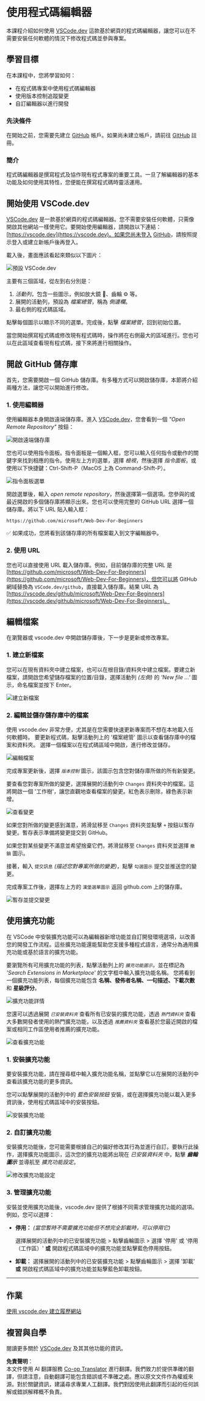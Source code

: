 <!--
CO_OP_TRANSLATOR_METADATA:
{
  "original_hash": "7aa6e4f270d38d9cb17f2b5bd86b863d",
  "translation_date": "2025-08-23T23:32:03+00:00",
  "source_file": "8-code-editor/1-using-a-code-editor/README.md",
  "language_code": "tw"
}
-->
# 使用程式碼編輯器

本課程介紹如何使用 [VSCode.dev](https://vscode.dev) 這款基於網頁的程式碼編輯器，讓您可以在不需要安裝任何軟體的情況下修改程式碼並參與專案。

## 學習目標

在本課程中，您將學習如何：

- 在程式碼專案中使用程式碼編輯器
- 使用版本控制追蹤變更
- 自訂編輯器以進行開發

### 先決條件

在開始之前，您需要先建立 [GitHub](https://github.com) 帳戶。如果尚未建立帳戶，請前往 [GitHub](https://github.com/) 註冊。

### 簡介

程式碼編輯器是撰寫程式及協作現有程式專案的重要工具。一旦了解編輯器的基本功能及如何使用其特性，您便能在撰寫程式碼時靈活運用。

## 開始使用 VSCode.dev

[VSCode.dev](https://vscode.dev) 是一款基於網頁的程式碼編輯器。您不需要安裝任何軟體，只需像開啟其他網站一樣使用它。要開始使用編輯器，請開啟以下連結：[https://vscode.dev](https://vscode.dev)。如果您尚未登入 [GitHub](https://github.com/)，請按照提示登入或建立新帳戶後再登入。

載入後，畫面應該看起來類似以下圖片：

![預設 VSCode.dev](../../../../8-code-editor/images/default-vscode-dev.png)

主要有三個區域，從左到右分別是：

1. _活動列_，包含一些圖示，例如放大鏡 🔎、齒輪 ⚙️ 等。
2. 展開的活動列，預設為 _檔案總管_，稱為 _側邊欄_。
3. 最右側的程式碼區域。

點擊每個圖示以顯示不同的選單。完成後，點擊 _檔案總管_，回到初始位置。

當您開始撰寫程式碼或修改現有程式碼時，操作將在右側最大的區域進行。您也可以在此區域查看現有程式碼，接下來將進行相關操作。

## 開啟 GitHub 儲存庫

首先，您需要開啟一個 GitHub 儲存庫。有多種方式可以開啟儲存庫，本節將介紹兩種方法，讓您可以開始進行修改。

### 1. 使用編輯器

使用編輯器本身開啟遠端儲存庫。進入 [VSCode.dev](https://vscode.dev)，您會看到一個 _"Open Remote Repository"_ 按鈕：

![開啟遠端儲存庫](../../../../8-code-editor/images/open-remote-repository.png)

您也可以使用指令面板。指令面板是一個輸入框，您可以輸入任何指令或動作的關鍵字來找到相應的指令。使用左上方的選單，選擇 _檢視_，然後選擇 _指令面板_，或使用以下快捷鍵：Ctrl-Shift-P（MacOS 上為 Command-Shift-P）。

![指令面板選單](../../../../8-code-editor/images/palette-menu.png)

開啟選單後，輸入 _open remote repository_，然後選擇第一個選項。您參與的或最近開啟的多個儲存庫將顯示出來。您也可以使用完整的 GitHub URL 選擇一個儲存庫。將以下 URL 貼入輸入框：

```
https://github.com/microsoft/Web-Dev-For-Beginners
```

✅ 如果成功，您將看到該儲存庫的所有檔案載入到文字編輯器中。

### 2. 使用 URL

您也可以直接使用 URL 載入儲存庫。例如，目前儲存庫的完整 URL 是 [https://github.com/microsoft/Web-Dev-For-Beginners](https://github.com/microsoft/Web-Dev-For-Beginners)，但您可以將 GitHub 網域替換為 `VSCode.dev/github`，直接載入儲存庫。結果 URL 為 [https://vscode.dev/github/microsoft/Web-Dev-For-Beginners](https://vscode.dev/github/microsoft/Web-Dev-For-Beginners)。

## 編輯檔案

在瀏覽器或 vscode.dev 中開啟儲存庫後，下一步是更新或修改專案。

### 1. 建立新檔案

您可以在現有資料夾中建立檔案，也可以在根目錄/資料夾中建立檔案。要建立新檔案，請開啟您希望儲存檔案的位置/目錄，選擇活動列 _(左側)_ 的 _'New file ...'_ 圖示，命名檔案並按下 Enter。

![建立新檔案](../../../../8-code-editor/images/create-new-file.png)

### 2. 編輯並儲存儲存庫中的檔案

使用 vscode.dev 非常方便，尤其是在您需要快速更新專案而不想在本地載入任何軟體時。
要更新程式碼，點擊活動列上的 '檔案總管' 圖示以查看儲存庫中的檔案和資料夾。
選擇一個檔案以在程式碼區域中開啟，進行修改並儲存。

![編輯檔案](../../../../8-code-editor/images/edit-a-file.png)

完成專案更新後，選擇 _`版本控制`_ 圖示，該圖示包含您對儲存庫所做的所有新變更。

要查看您對專案所做的變更，選擇展開的活動列中 `Changes` 資料夾中的檔案。這將開啟一個 '工作樹'，讓您直觀地查看檔案的變更。紅色表示刪除，綠色表示新增。

![查看變更](../../../../8-code-editor/images/working-tree.png)

如果您對所做的變更感到滿意，將滑鼠移至 `Changes` 資料夾並點擊 `+` 按鈕以暫存變更。暫存表示準備將變更提交到 GitHub。

如果您對某些變更不滿意並希望捨棄它們，將滑鼠移至 `Changes` 資料夾並選擇 `撤銷` 圖示。

接著，輸入 `提交訊息` _(描述您對專案所做的變更)_，點擊 `勾選圖示` 提交並推送您的變更。

完成專案工作後，選擇左上方的 `漢堡選單圖示` 返回 github.com 上的儲存庫。

![暫存並提交變更](../../../../8-code-editor/images/edit-vscode.dev.gif)

## 使用擴充功能

在 VSCode 中安裝擴充功能可以為編輯器新增功能並自訂開發環境選項，以改善您的開發工作流程。這些擴充功能還能幫助您支援多種程式語言，通常分為通用擴充功能或基於語言的擴充功能。

要瀏覽所有可用擴充功能的列表，點擊活動列上的 _`擴充功能圖示`_，並在標記為 _'Search Extensions in Marketplace'_ 的文字框中輸入擴充功能名稱。
您將看到一個擴充功能列表，每個擴充功能包含 **名稱、發佈者名稱、一句描述、下載次數** 和 **星級評分**。

![擴充功能詳情](../../../../8-code-editor/images/extension-details.png)

您還可以透過展開 _`已安裝資料夾`_ 查看所有已安裝的擴充功能，透過 _`熱門資料夾`_ 查看大多數開發者使用的熱門擴充功能，以及透過 _`推薦資料夾`_ 查看基於您最近開啟的檔案或相同工作區使用者推薦的擴充功能。

![查看擴充功能](../../../../8-code-editor/images/extensions.png)

### 1. 安裝擴充功能

要安裝擴充功能，請在搜尋框中輸入擴充功能名稱，並點擊它以在展開的活動列中查看該擴充功能的更多資訊。

您可以點擊展開的活動列中的 _藍色安裝按鈕_ 安裝，或在選擇擴充功能以載入更多資訊後，使用程式碼區域中的安裝按鈕。

![安裝擴充功能](../../../../8-code-editor/images/install-extension.gif)

### 2. 自訂擴充功能

安裝擴充功能後，您可能需要根據自己的偏好修改其行為並進行自訂。要執行此操作，選擇擴充功能圖示，這次您的擴充功能將出現在 _已安裝資料夾_ 中，點擊 _**齒輪圖示**_ 並導航至 _擴充功能設定_。

![修改擴充功能設定](../../../../8-code-editor/images/extension-settings.png)

### 3. 管理擴充功能

安裝並使用擴充功能後，vscode.dev 提供了根據不同需求管理擴充功能的選項。例如，您可以選擇：

- **停用：** _(當您暫時不需要擴充功能但不想完全卸載時，可以停用它)_

    選擇展開的活動列中的已安裝擴充功能 > 點擊齒輪圖示 > 選擇 '停用' 或 '停用（工作區）' **或** 開啟程式碼區域中的擴充功能並點擊藍色停用按鈕。

- **卸載：** 選擇展開的活動列中的已安裝擴充功能 > 點擊齒輪圖示 > 選擇 '卸載' **或** 開啟程式碼區域中的擴充功能並點擊藍色卸載按鈕。

---

## 作業

[使用 vscode.dev 建立履歷網站](https://github.com/microsoft/Web-Dev-For-Beginners/blob/main/8-code-editor/1-using-a-code-editor/assignment.md)

## 複習與自學

閱讀更多關於 [VSCode.dev](https://code.visualstudio.com/docs/editor/vscode-web?WT.mc_id=academic-0000-alfredodeza) 及其其他功能的資訊。

**免責聲明**：  
本文件使用 AI 翻譯服務 [Co-op Translator](https://github.com/Azure/co-op-translator) 進行翻譯。我們致力於提供準確的翻譯，但請注意，自動翻譯可能包含錯誤或不準確之處。應以原文文件作為權威來源。對於關鍵資訊，建議尋求專業人工翻譯。我們對因使用此翻譯而引起的任何誤解或錯誤解釋概不負責。